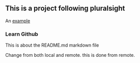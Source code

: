 

## This is a project following pluralsight
An [example](http://www.pluralsight.com/ "pluralsight")
### Learn Github

This is about the README.md markdown file 

Change from both local and remote.  this is done from remote. 
